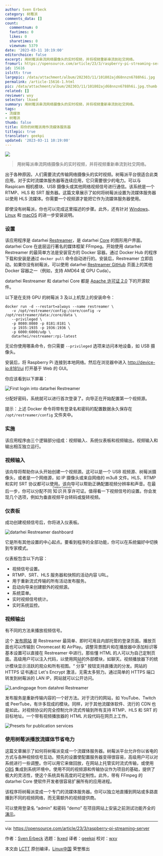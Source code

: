 ```yaml
---
author: Sven Erbeck
category: 树莓派
comments_data: []
count:
  commentnum: 0
  favtimes: 0
  likes: 0
  sharetimes: 0
  viewnum: 5379
date: '2023-03-11 10:19:00'
editorchoice: false
excerpt: 用树莓派串流网络摄像头的实时视频，并将视频重新串流到社交网络。
fromurl: https://opensource.com/article/23/3/raspberry-pi-streaming-server
id: 15616
islctt: true
largepic: /data/attachment/album/202303/11/101802ajd68nnzn6788h6i.jpg
permalink: /article-15616-1.html
pic: /data/attachment/album/202303/11/101802ajd68nnzn6788h6i.jpg.thumb.jpg
related: []
reviewer: wxy
selector: lkxed
summary: 用树莓派串流网络摄像头的实时视频，并将视频重新串流到社交网络。
tags:
- 流媒体
- 树莓派
thumb: false
title: 将你的树莓派用作流媒体服务器
titlepic: true
translator: geekpi
updated: '2023-03-11 10:19:00'
---
```


![](/data/attachment/album/202303/11/101802ajd68nnzn6788h6i.jpg)



> 
> 用树莓派串流网络摄像头的实时视频，并将视频重新串流到社交网络。
> 
> 
> 


出于各种原因，人们需要流式传输网络摄像头的实时视频。树莓派平台很适合此类应用。对于实时流媒体服务器等连续应用，它只需要很少的电力。可以与 Raspicam 相机模块、USB 摄像头或其他网络视频信号进行通信。该系统是一个 RTMP、HLS 和 SRT 服务器。这篇文章展示了如何将树莓派设置为流媒体服务器以使用 HLS 流媒体。你需要一个视频源才能把它作为流媒体服务器使用。


即使没有树莓派，你也可以完成这里描述的步骤。此外，还有针对 [Windows](https://docs.datarhei.com/restreamer/installing/windows)、[Linux](https://docs.datarhei.com/restreamer/installing/linux) 和 [macOS](https://docs.datarhei.com/restreamer/installing/mac) 的进一步安装说明。


### 设置


该应用程序是 datarhei [Restreamer](https://github.com/datarhei/restreamer)，是 datarhei [Core](https://github.com/datarhei/core) 的图形用户界面。datarhei Core 在底层运行著名的媒体框架 FFmpeg。开始使用 datarhei Restreamer 的最简单方法是安装官方的 Docker 容器。通过 Docker Hub 的程序下载和安装是通过 `docker pull` 命令自动进行的。安装后，Restreamer 立即启动。如果你没有树莓派，可以使用 datarhei [Restreamer GitHub](https://github.com/datarhei/restreamer) 页面上的其他 Docker 容器之一（例如，支持 AMD64 或 GPU Cuda）。


datarhei Restreamer 和 datarhei Core 都是 [Apache 许可证 2.0](https://github.com/datarhei/restreamer/blob/2.x/LICENSE) 下的开源软件。


以下是在支持 GPU 的树莓派 3 及以上机型上的安装命令：



```
docker run -d --restart=always --name restreamer \
   -v /opt/restreamer/config:/core/config -v /opt/restreamer/data:/core/data \
   --privileged \
   -p 8080:8080 -p 8181:8181 \
   -p 1935:1935 -p 1936:1936 \
   -p 6000:6000/udp \
   datarhei/restreamer:rpi-latest

```

无论你使用哪条命令，你只需要 `--privileged` 选项来访问本地设备，如 USB 摄像头。


安装后，将 Raspberry Pi 连接到本地网络。然后在浏览器中进入 <http://device-ip:8181/ui> 打开基于 Web 的 GUI。


你应该看到以下屏幕：


![First login into datarhei Restreamer](/data/attachment/album/202303/11/101901m2xv06297vnc6he5.jpg)


分配好密码，系统就可以进行首次登录了。向导正在开始配置第一个视频源。


提示：上述 Docker 命令将带有登录名和密码的配置数据永久保存在 `/opt/restreamer/config` 文件夹中。


### 实施


该应用程序由三个逻辑部分组成：视频输入、系统仪表板和视频输出。视频输入和输出相互独立运行。


### 视频输入


该向导将帮助你从头开始创建一个视频源。这可以是一个 USB 视频源、树莓派摄像头，或者是一个网络源，如 IP 摄像头或来自网络的 m3u8 文件。HLS、RTMP 和实时 SRT 协议都可以使用。该向导可以帮助正确配置视频分辨率和声音。在最后一步，你可以分配不同 <ruby> 知识共享 <rt>  Creative Commons </rt></ruby> 许可证。值得看一下视频信号的设置。你会发现几个选项，例如为垂直视频平台转码或旋转视频。


### 仪表板


成功创建视频信号后，你将进入仪表板。


![datarhei Restreamer dashboard](/data/attachment/album/202303/11/101901sjruhhrx33lz0juv.jpg)


它是所有其他设置的中心起点。要看到程序的全部功能，你可以在系统偏好中切换到专家模式。


仪表板包含以下内容：


* 视频信号设置。
* RTMP、SRT、HLS 服务器和快照的活动内容 URL。
* 用于重新流式传输的所有活动发布服务。
* 启动向导来创建额外的视频源。
* 系统菜单。
* 实时视频信号统计。
* 实时系统监控。


### 视频输出


有不同的方法来播放视频信号。


这个 [发布网站](https://demo.datarhei.com/) 是 Restreamer 最简单、即时可用且内部托管的登录页面。播放页面也可以传输到 Chromecast 和 AirPlay。调整背景图片和在播放器中添加标识等基本设置可以直接在 Restreamer 中进行。那些懂 HTML 的人可以为自己定制页面。高级用户可以注入代码，以使用网站的外部模块，如聊天。视频播放器下的统计模块显示活跃的观众和所有视图。“<ruby> 分享 <rt>  Share </rt></ruby>” 按钮支持直播流的分发。网站的 HTTPS 证书通过 Let's Encrypt 激活，无需太多努力。通过简单的 HTTPS 端口转发到树莓派的 LAN IP，网站就可以公开访问。


![Landingpage from datahrei Restreamer](/data/attachment/album/202303/11/101901c4zva85xz45bx8d6.jpg)


发布服务是重新传输内容的一个好方法。对于流行的网站，如 YouTube、Twitch 或 PeerTube，有许多现成的模块。同样，对于其他流媒体软件、流行的 CDN 也是如此。对视频协议的完全控制允许流式传输到所有支持 RTMP、HLS 和 SRT 的目标地址。一个带有视频播放器的 HTML 片段代码在网页上工作。


![Presets for publication services](/data/attachment/album/202303/11/101902rddbnj5jcfeacdaj.jpg)


### 使用树莓派播放流媒体节省电力


这篇文章展示了如何将树莓派变成一个流媒体服务器。树莓派平台允许你以省电的方式与各种视频信号互动。预先的设置使配置服务器变得很容易，高级用户可以对系统进行一些调整。你可以用它来做回放，在网站上托管实时流式传输，或使用 [OBS](https://opensource.com/article/20/6/obs-websockets-streaming) 集成到系统环境中。使用不同的视频源和传输协议作为项目的基础，提供了极大的灵活性，使这个系统具有高度的可定制性。此外，带有 FFmpeg 的 datarhei Core 使软件开发者很容易扩展所有的应用进程。


该程序将树莓派变成一个专门的流媒体服务器。你可以独立地直播到网站或多路直播到不同的视频网络，而无需额外的视频提供商。


可以使用登录名 “admin” 和密码 “demo” 在项目网站上安装之前测试功能齐全的 [演示](https://demo.datarhei.com/ui)。




---


via: <https://opensource.com/article/23/3/raspberry-pi-streaming-server>


作者：[Sven Erbeck](https://opensource.com/users/erbeck) 选题：[lkxed](https://github.com/lkxed/) 译者：[geekpi](https://github.com/geekpi) 校对：[wxy](https://github.com/wxy)


本文由 [LCTT](https://github.com/LCTT/TranslateProject) 原创编译，[Linux中国](https://linux.cn/) 荣誉推出